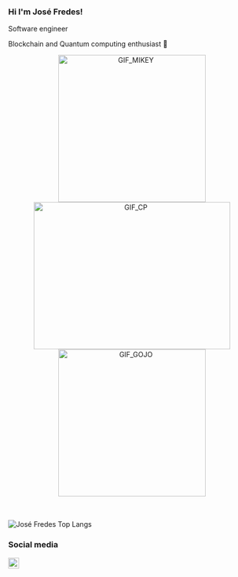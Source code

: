 ### Hi I'm José Fredes!
Software engineer 

Blockchain and Quantum computing enthusiast 🚀
 

<div align="center">
  <img alt="GIF_MIKEY" src="https://media3.giphy.com/media/jdFm2bcWlj4EUVCpc0/giphy.gif?cid=ecf05e47j569uca3a5zlgt7mydb3jvr50umwe2o9w9kwo3qn&rid=giphy.gif&ct=g" width="300" height="300" />
  <img alt="GIF_CP" src="https://compote.slate.com/images/4c33a890-6410-4ac8-b7a6-f0937c64e9a2.gif?crop=1200%2C800%2Cx0%2Cy0" width="400" height="300" />
  <img alt="GIF_GOJO" src="https://i.pinimg.com/originals/40/14/02/4014020e00ed21c874cc6eb6949927bd.gif" width="300" height="300" />
</div>
<br>
<br>

![José Fredes Top Langs](https://github-readme-stats.vercel.app/api/top-langs/?username=JoseFredes&theme=gotham&&layout=compact&custom_title=Github%20Repo's%20Top%20Languages&langs_count=10&hide=jupyter%20notebook)


### Social media
[<img align="left" alt="LinkedIn" width="22px" src="https://cdn.jsdelivr.net/npm/simple-icons@v3/icons/linkedin.svg"  color="white"/>][linkedin]

[linkedin]: https://www.linkedin.com/in/jos%C3%A9-fredes-615071173/--->









